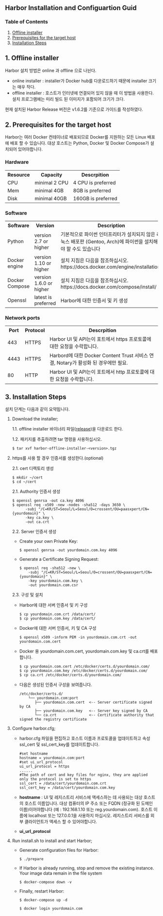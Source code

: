 ## Harbor Installation and Configuartion Guid

### Table of Contents
1. [Offline installer](#1)
2. [Prerequisites for the target host](#2)
3. [Installation Steps](#3)


## <div id='1'/> 1. Offline installer
Harbor 설치 방법은 online 과 offline 으로 나뉜다.<br>
 - online installer  : installer가 Docker hub를 다운로드하기 때문에 installer 크기는 매우 작다.
 - offline installer : 호스트가 인터넷에 연결되어 있지 않을 때 이 방법을 사용한다. 설치 프로그램에는 미리 빌드 된 이미지가 포함되어 크기가 크다.
 
현재 설치된 Harbor Release 버전은 v1.6.2를 기준으로 가이드를 작성하였다.<br>
 
## <div id='2'/> 2. Prerequisites for the target host

Harbor는 여러 Docker 컨테이너로 배포되므로 Docker를 지원하는 모든 Linux 배포에 배포 할 수 있습니다. 대상 호스트는 Python, Docker 및 Docker Compose가 설치되어 있어야합니다.

### Hardware
<table>
  <tr>
    <th>Resource</th>
    <th>Capacity</th>
    <th>Descrpition</th>
  </tr>
  <tr>
    <td>CPU</td>
    <td>minimal 2 CPU</td>
    <td>4 CPU is preferred</td>
  </tr>
  <tr>
    <td>Mem</td>
    <td>minimal 4GB</td>
    <td>8GB is preferred</td>
  </tr>
  <tr>
    <td>Disk</td>
    <td>minimal 40GB</td>
    <td>160GB is preferred</td>
  </tr>
</table>

### Software
<table>
  <tr>
    <th>Software</th>
    <th>Version</th>
    <th>Description</th>
  </tr>
  <tr>
    <td>Python</td>
    <td>version 2.7 or higher</td>
    <td>기본적으로 파이썬 인터프리터가 설치되지 않은 리눅스 배포판 (Gentoo, Arch)에 파이썬을 설치해야 할 수도 있습니다</td>
  </tr>
  <tr>
    <td>Docker engine</td>
    <td>version 1.10 or higher</td>
    <td>설치 지침은 다음을 참조하십시오. https://docs.docker.com/engine/installation/</td>
  </tr>
  <tr>
    <td>Docker Compose</td>
    <td>version 1.6.0 or higher</td>
    <td>설치 지침은 다음을 참조하십시오. https://docs.docker.com/compose/install/</td>
  </tr>
  <tr>
    <td>Openssl</td>
    <td>latest is preferred</td>
    <td>Harbor에 대한 인증서 및 키 생성</td>
  </tr>
</table>

### Network ports
<table>
  <tr>
    <th>Port</th>
    <th>Protocol</th>
    <th>Descrpition</th>
  </tr>
  <tr>
    <td>443</td>
    <td>HTTPS</td>
    <td>Harbor UI 및 API는이 포트에서 https 프로토콜에 대한 요청을 수락합니다.</td>
  </tr>
  <tr>
    <td>4443</td>
    <td>HTTPS</td>
    <td>Harbord에 대한 Docker Content Trust 서비스 연결, Notary가 활성화 된 경우에만 필요.</td>
  </tr>
  <tr>
    <td>80</td>
    <td>HTTP</td>
    <td>Harbor UI 및 API는이 포트에서 http 프로토콜에 대한 요청을 수락합니다.</td>
  </tr>
</table>

## <div id='3'/> 3. Installation Steps

설치 단계는 다음과 같이 요약됩니다.

1. Download the installer;<br/>
   
   1.1. offline installer 바이너리 파일([release](https://storage.googleapis.com/harbor-releases/release-1.6.0/harbor-offline-installer-v1.6.2.tgz))을 다운로드 한다.

   1.2.  패키지를 추출하려면 tar 명령을 사용하십시오.
      
       $ tar xvf harbor-offline-installer-<version>.tgz
 
2. https를 사용 할 경우 인증서를 생성한다.(optional)
   
   2.1. cert 디렉토리 생성
        
       $ mkdir ~/cert
       $ cd ~/cert
   
   2.1. Authority 인증서 생성
        
       $ openssl genrsa -out ca.key 4096
       $ openssl req -x509 -new -nodes -sha512 -days 3650 \
             -subj "/C=KR/ST=Seoul/L=Seoul/O=crossent/OU=paasxpert/CN={yourdomain}" \
             -key ca.key \
             -out ca.crt
             
   2.2. Server 인증서 생성
        
      - Create your own Private Key:
          
            $ openssl genrsa -out yourdomain.com.key 4096
      
      - Generate a Certificate Signing Request:
         
            $ openssl req -sha512 -new \
                -subj "/C=KR/ST=Seoul/L=Seoul/O=crossent/OU=paasxpert/CN={yourdomain}" \
                -key yourdomain.com.key \
                -out yourdomain.com.csr 
                
   2.3. 구성 및 설치
      - Harbor에 대한 서버 인증서 및 키 구성
       
            $ cp yourdomain.com.crt /data/cert/
            $ cp yourdomain.com.key /data/cert/ 

      - Docker에 대한 서버 인증서, 키 및 CA 구성
            
            $ openssl x509 -inform PEM -in yourdomain.com.crt -out yourdomain.com.cert
      
      - Docker 용 yourdomain.com.cert, yourdomain.com.key 및 ca.crt를 배포합니다.
      
            $ cp yourdomain.com.cert /etc/docker/certs.d/yourdomain.com/
            $ cp yourdomain.com.key /etc/docker/certs.d/yourdomain.com/
            $ cp ca.crt /etc/docker/certs.d/yourdomain.com/
      
      - 다음은 생성된 인증서 구성을 보여줍니다.
            
            /etc/docker/certs.d/
                └── yourdomain.com:port   
                   ├── yourdomain.com.cert  <-- Server certificate signed by CA
                   ├── yourdomain.com.key   <-- Server key signed by CA
                   └── ca.crt               <-- Certificate authority that signed the registry certificate

3. Configure harbor.cfg;
   - harbor.cfg 파일을 편집하고 호스트 이름과 프로토콜을 업데이트하고 속성 ssl_cert 및 ssl_cert_key를 업데이트합니다.
     
         #set hostname
         hostname = yourdomain.com:port
         #set ui_url_protocol
         ui_url_protocol = https
         ......
         #The path of cert and key files for nginx, they are applied only the protocol is set to https 
         ssl_cert = /data/cert/yourdomain.com.crt
         ssl_cert_key = /data/cert/yourdomain.com.key  
   
   - <b>hostname</b> : UI 및 레지스트리 서비스에 액세스하는 데 사용되는 대상 호스트의 호스트 이름입니다. 대상 컴퓨터의 IP 주소 또는 FQDN (정규화 된 도메인 이름)이어야합니다 (예 : 192.168.1.10 또는 reg.yourdomain.com). 호스트 이름에 localhost 또는 127.0.0.1을 사용하지 마십시오. 레지스트리 서비스를 외부 클라이언트가 액세스 할 수 있어야합니다.
   - <b>ui_url_protocol</b>
   
  
4. Run install.sh to install and start Harbor;
   - Generate configuration files for Harbor:
    
         $ ./prepare
   
   - If Harbor is already running, stop and remove the existing instance. Your image data remain in the file system
     
         $ docker-compose down -v
   
   - Finally, restart Harbor:
       
         $ docker-compose up -d
         
         $ docker login yourdomain.com
